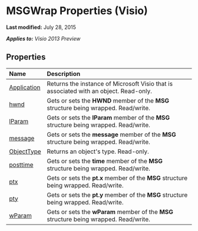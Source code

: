 
# MSGWrap Properties (Visio)

 **Last modified:** July 28, 2015

 _**Applies to:** Visio 2013 Preview_

## Properties



|**Name**|**Description**|
|:-----|:-----|
| [Application](74bd67e2-870d-5852-d69e-06f1003bb7ce.md)|Returns the instance of Microsoft Visio that is associated with an object. Read-only.|
| [hwnd](9e114e2d-06ae-38ee-f6a2-825cd0a4bb0c.md)|Gets or sets the  **HWND** member of the **MSG** structure being wrapped. Read/write.|
| [lParam](52995a4b-f139-6ecc-a5fe-23882a3f2245.md)|Gets or sets the  **lParam** member of the **MSG** structure being wrapped. Read/write.|
| [message](ae780612-a017-93b8-1c39-abe8097dfbf2.md)|Gets or sets the  **message** member of the **MSG** structure being wrapped. Read/write.|
| [ObjectType](30eb3329-a1c4-1c1c-97fc-7f7fdf3ad7e8.md)|Returns an object's type. Read-only.|
| [posttime](e43c865b-eca8-22c7-de8e-1c6ec3f53348.md)|Gets or sets the  **time** member of the **MSG** structure being wrapped. Read/write.|
| [ptx](2dfae0e3-c78c-7beb-9edc-5b269d7f7c33.md)|Gets or sets the  **pt.x** member of the **MSG** structure being wrapped. Read/write.|
| [pty](1f3ecb54-db9c-4d07-fbe2-a63b2e4be083.md)|Gets or sets the  **pt.y** member of the **MSG** structure being wrapped. Read/write.|
| [wParam](1f0e1aa9-63ea-e73e-2e51-8eb3e4bd8393.md)|Gets or sets the  **wParam** member of the **MSG** structure being wrapped. Read/write.|

